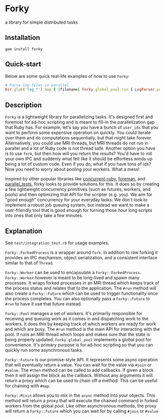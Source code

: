 # Forky

a library for simple distributed tasks

## Installation

```
gem install forky
```

## Quick-start

Below are some quick real-life examples of how to use `Forky`:

```rb
# Parse log files in parallel
Dir.glob('log_*').map { |filename| Forky.global_pool.run { LogParser.parse(filename) }}.map(&:value)
```

## Description

`Forky` is a lightweight library for parallelizing tasks. It's designed first and foremost for ad-hoc scripting and is meant to fill-in the parallelization gap that Ruby has. For example, let's say you have a bunch of `user_ids` that you want to perform some expensive operation on quickly. You could iterate over them and do computations sequentially, but that might take forever. Alternatively, you could use MRI threads, but MRI threads do not run in parallel and a lot of Ruby code is not thread safe. Another option you have is to use `fork`, but then how will you return the results? You'd have to roll your own IPC and suddenly what felt like it should be effortless winds up being a lot of custom code. Even if you do, what if you have tons of ids? Now you need to worry about pooling your workers. What a mess!

Inspired by other popular libraries like [concurrent-ruby](https://github.com/ruby-concurrency/concurrent-ruby), [foreman](https://github.com/ddollar/foreman), and [parallel_tests](https://github.com/grosser/parallel_tests), forky looks to provide solutions for this. It does so by creating a few lightweight concurrency primitives (such as futures, workers, and pools) and then optimizing that API for the scripter (e.g. you). We aim for "good enough" concurrency for your everyday tasks. We don't look to implement a robust job queuing system, but instead we want to make a user-friendly tool that is good enough for turning those hour long scripts into ones that only take a few minutes.

## Explanation

See `test/integration_test.rb` for usage examples.

`Forky::ForkedProcess` is a wrapper around `fork`. In addition to raw forking it provides
an IPC mechanism, object serialization, and a consistent interface similar to that of `Thread`.

`Forky::Worker` can be used to encapsulate a `Forky::ForkedProcess`.
`Forky::Worker` however is meant to be long-lived and spawn many processes.
It wraps forked processes in an MRI thread which keeps track of the process status
and relates that to the application. The `#run` method will also create a `Forky::Future`
which can be used to trigger functionality once the process completes.
You can also optionally pass a `Forky::Future` to `#run` to have it use that future instead.

`Forky::Pool` manages a set of workers. It's primarily responsible for receiving and queuing
work as it comes in and dispatching work to the workers. It does this by keeping track of which
workers are ready for work and which are busy. The `#run` method is the main API for interacting
with the pool. It runs an MRI thread which loops and makes sure
that the state is being properly updated. `Forky.global_pool` implements a global pool for convenience.
It's primary purpose is for ad-hoc scripting so that you can quickly run some asynchronous tasks.

`Forky::Future` is our promise-style API. It represents some async operation that will
eventually return a value. You can wait for the value via `#join` or `#value`.
The `#then` method can be called to add callbacks.
If given a block then it will assign the block as the callback.
Without any arguments it will return a proxy which can be used to chain off a method.
This can be useful for chaining with `#map`.

`Forky::Mixin` allows you to mix in the `async` method into your objects.
This method will return a proxy that will execute the chained command in forked
workers from the global pool.
Like other asynchronous methods, the proxy will return a `Forky::Future` which
you can wait for by calling `#join` or `#value`
